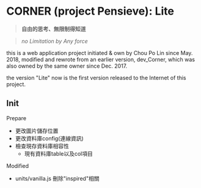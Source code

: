 # CORNER (project Pensieve): Lite
> __自由的思考、無限制得知道__

> _no Limitation by Any force_

this is a web application project initiated & own by Chou Po Lin since May. 2018, modified and rewrote from an earlier version, dev_Corner, which was also owned by the same owner since Dec. 2017.

the version "Lite" now is the first version released to the Internet of this project.

## Init
Prepare
- 更改圖片儲存位置
- 更改資料庫config(連線資訊)
- 檢查現存資料庫相容性
  - 現有資料庫table以及col項目

Modified
- units/vanilla.js 刪除"inspired"相關
